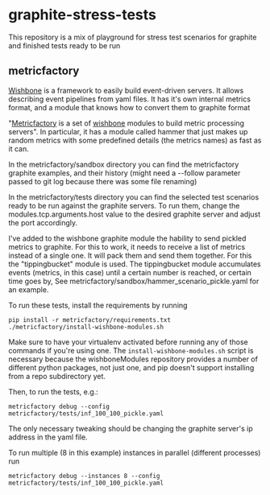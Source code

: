 graphite-stress-tests
=====================

This repository is a mix of playground for stress test scenarios for graphite
and finished tests ready to be run

metricfactory
-------------

[Wishbone][wishbone] is a framework to easily build event-driven servers. It
allows describing event pipelines from yaml files. It has it's own internal
metrics format, and a module that knows how to convert them to graphite format

"[Metricfactory][metricfactory] is a set of [wishbone][wishbone] modules to
build metric processing servers". In particular, it has a module called hammer
that just makes up random metrics with some predefined details (the metrics
names) as fast as it can.

In the metricfactory/sandbox directory you can find the metricfactory graphite
examples, and their history (might need a --follow parameter passed to git log
because there was some file renaming)

In the metricfactory/tests directory you can find the selected test scenarios
ready to be run against the graphite servers. To run them, change the
modules.tcp.arguments.host value to the desired graphite server and adjust the
port accordingly.

I've added to the wishbone graphite module the hability to send pickled metrics
to graphite. For this to work, it needs to receive a list of metrics instead
of a single one. It will pack them and send them together. For this the
"tippingbucket" module is used. The tippingbucket module accumulates events
(metrics, in this case) until a certain number is reached, or certain time goes
by, See metricfactory/sandbox/hammer_scenario_pickle.yaml for an example.

To run these tests, install the requirements by running

```
pip install -r metricfactory/requirements.txt
./metricfactory/install-wishbone-modules.sh
```

Make sure to have your virtualenv activated before running any of those
commands if you're using one. The `install-wishbone-modules.sh` script is
necessary because the wishboneModules repository provides a number of different
python packages, not just one, and pip doesn't support installing from a repo
subdirectory yet.

Then, to run the tests, e.g.:

```
metricfactory debug --config metricfactory/tests/inf_100_100_pickle.yaml
```

The only necessary tweaking should be changing the graphite server's ip address
in the yaml file.

To run multiple (8 in this example) instances in parallel (different processes)
run

```
metricfactory debug --instances 8 --config metricfactory/tests/inf_100_100_pickle.yaml
```

[metricfactory]: https://github.com/smetj/metricfactory
[wishbone]: https://wishbone.readthedocs.org/en/latest/
